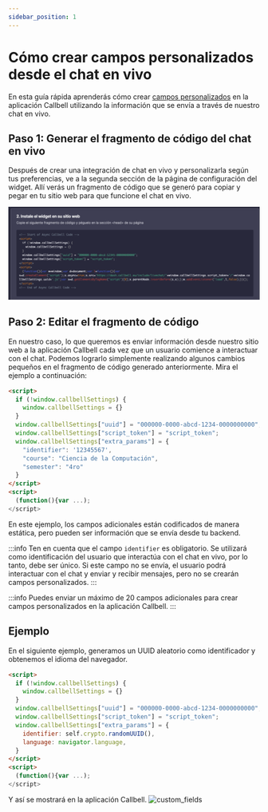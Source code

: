 ```yaml
---
sidebar_position: 1
---
```


# Cómo crear campos personalizados desde el chat en vivo

En esta guía rápida aprenderás cómo crear [campos personalizados](https://headwayapp.co/callbell-changelog/custom-fields-(for-contacts)-225586) en la aplicación Callbell utilizando la información que se envía a través de nuestro chat en vivo.

## Paso 1: Generar el fragmento de código del chat en vivo

Después de crear una integración de chat en vivo y personalizarla según tus preferencias, ve a la segunda sección de la página de configuración del widget. Allí verás un fragmento de código que se generó para copiar y pegar en tu sitio web para que funcione el chat en vivo.

![livechat_snippet](./assets/livechat_snippet.png)

## Paso 2: Editar el fragmento de código

En nuestro caso, lo que queremos es enviar información desde nuestro sitio web a la aplicación Callbell cada vez que un usuario comience a interactuar con el chat. Podemos lograrlo simplemente realizando algunos cambios pequeños en el fragmento de código generado anteriormente. Mira el ejemplo a continuación:

```html
<script>
  if (!window.callbellSettings) {
    window.callbellSettings = {}
  }
  window.callbellSettings["uuid"] = "000000-0000-abcd-1234-0000000000";
  window.callbellSettings["script_token"] = "script_token";
  window.callbellSettings["extra_params"] = {
    "identifier": '12345567',
    "course": "Ciencia de la Computación",
    "semester": "4ro"
  }
</script>
<script>
  (function(){var ...);
</script>
```

En este ejemplo, los campos adicionales están codificados de manera estática, pero pueden ser información que se envía desde tu backend.

:::info
Ten en cuenta que el campo `identifier` es obligatorio. Se utilizará como identificación del usuario que interactúa con el chat en vivo, por lo tanto, debe ser único. Si este campo no se envía, el usuario podrá interactuar con el chat y enviar y recibir mensajes, pero no se crearán campos personalizados.
:::

:::info
Puedes enviar un máximo de 20 campos adicionales para crear campos personalizados en la aplicación Callbell.
:::

## Ejemplo

En el siguiente ejemplo, generamos un UUID aleatorio como identificador y obtenemos el idioma del navegador.
```html
<script>
  if (!window.callbellSettings) {
    window.callbellSettings = {}
  }
  window.callbellSettings["uuid"] = "000000-0000-abcd-1234-0000000000";
  window.callbellSettings["script_token"] = "script_token";
  window.callbellSettings["extra_params"] = {
    identifier: self.crypto.randomUUID(),
    language: navigator.language,
  }
</script>
<script>
  (function(){var ...);
</script>
````

Y así se mostrará en la aplicación Callbell.
![custom_fields](./assets/custom_fields.png)